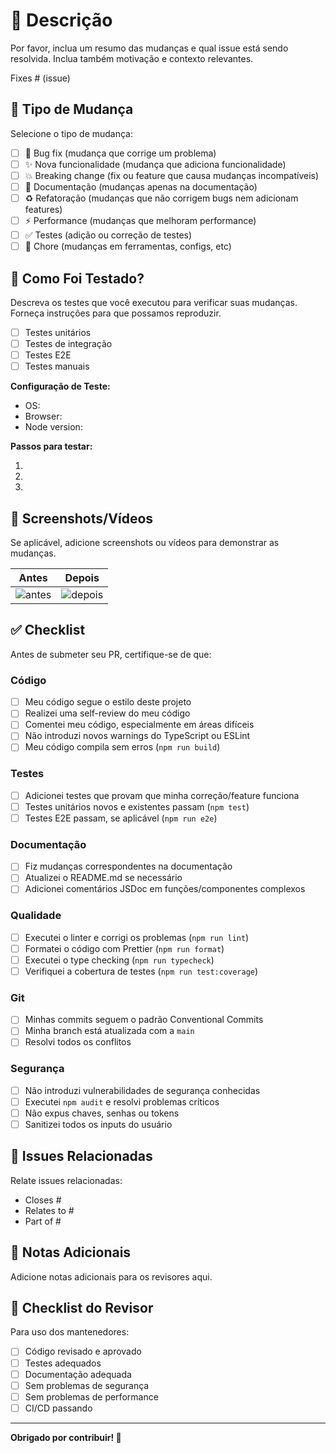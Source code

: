 # 📝 Descrição

Por favor, inclua um resumo das mudanças e qual issue está sendo resolvida. Inclua também motivação e contexto relevantes.

Fixes # (issue)

## 🎯 Tipo de Mudança

Selecione o tipo de mudança:

- [ ] 🐛 Bug fix (mudança que corrige um problema)
- [ ] ✨ Nova funcionalidade (mudança que adiciona funcionalidade)
- [ ] 💥 Breaking change (fix ou feature que causa mudanças incompatíveis)
- [ ] 📝 Documentação (mudanças apenas na documentação)
- [ ] ♻️ Refatoração (mudanças que não corrigem bugs nem adicionam features)
- [ ] ⚡ Performance (mudanças que melhoram performance)
- [ ] ✅ Testes (adição ou correção de testes)
- [ ] 🔧 Chore (mudanças em ferramentas, configs, etc)

## 🧪 Como Foi Testado?

Descreva os testes que você executou para verificar suas mudanças. Forneça instruções para que possamos reproduzir.

- [ ] Testes unitários
- [ ] Testes de integração
- [ ] Testes E2E
- [ ] Testes manuais

**Configuração de Teste:**

- OS:
- Browser:
- Node version:

**Passos para testar:**

1.
2.
3.

## 📸 Screenshots/Vídeos

Se aplicável, adicione screenshots ou vídeos para demonstrar as mudanças.

| Antes         | Depois         |
| ------------- | -------------- |
| ![antes](url) | ![depois](url) |

## ✅ Checklist

Antes de submeter seu PR, certifique-se de que:

### Código

- [ ] Meu código segue o estilo deste projeto
- [ ] Realizei uma self-review do meu código
- [ ] Comentei meu código, especialmente em áreas difíceis
- [ ] Não introduzi novos warnings do TypeScript ou ESLint
- [ ] Meu código compila sem erros (`npm run build`)

### Testes

- [ ] Adicionei testes que provam que minha correção/feature funciona
- [ ] Testes unitários novos e existentes passam (`npm test`)
- [ ] Testes E2E passam, se aplicável (`npm run e2e`)

### Documentação

- [ ] Fiz mudanças correspondentes na documentação
- [ ] Atualizei o README.md se necessário
- [ ] Adicionei comentários JSDoc em funções/componentes complexos

### Qualidade

- [ ] Executei o linter e corrigi os problemas (`npm run lint`)
- [ ] Formatei o código com Prettier (`npm run format`)
- [ ] Executei o type checking (`npm run typecheck`)
- [ ] Verifiquei a cobertura de testes (`npm run test:coverage`)

### Git

- [ ] Minhas commits seguem o padrão Conventional Commits
- [ ] Minha branch está atualizada com a `main`
- [ ] Resolvi todos os conflitos

### Segurança

- [ ] Não introduzi vulnerabilidades de segurança conhecidas
- [ ] Executei `npm audit` e resolvi problemas críticos
- [ ] Não expus chaves, senhas ou tokens
- [ ] Sanitizei todos os inputs do usuário

## 🔗 Issues Relacionadas

Relate issues relacionadas:

- Closes #
- Relates to #
- Part of #

## 📝 Notas Adicionais

Adicione notas adicionais para os revisores aqui.

## 🎯 Checklist do Revisor

Para uso dos mantenedores:

- [ ] Código revisado e aprovado
- [ ] Testes adequados
- [ ] Documentação adequada
- [ ] Sem problemas de segurança
- [ ] Sem problemas de performance
- [ ] CI/CD passando

---

**Obrigado por contribuir! 🙏**
